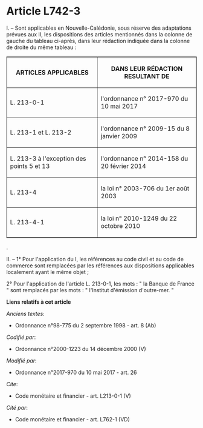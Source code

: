 # Article L742-3

I. – Sont applicables en Nouvelle-Calédonie, sous réserve des adaptations prévues aux II, les dispositions des articles
mentionnés dans la colonne de gauche du tableau ci-après, dans leur rédaction indiquée dans la colonne de droite du même
tableau :

<table border="1">
  <tbody>
    <tr>
      <th>

ARTICLES APPLICABLES

</th>
      <th>

DANS LEUR RÉDACTION RESULTANT DE</th>
    </tr>
    <tr>
      <td align="left">

L. 213-0-1
</td>
      <td align="left">

l'ordonnance n° 2017-970 du 10 mai 2017</td>
    </tr>
    <tr>
      <td align="left">

L. 213-1 et L. 213-2</td>
      <td align="left">

l'ordonnance n° 2009-15 du 8 janvier 2009</td>
    </tr>
    <tr>
      <td align="left">

L. 213-3 à l'exception des points 5 et 13</td>
      <td align="left">

l'ordonnance n° 2014-158 du 20 février 2014</td>
    </tr>
    <tr>
      <td align="left">

L. 213-4</td>
      <td align="left">

la loi n° 2003-706 du 1er août 2003</td>
    </tr>
    <tr>
      <td align="left">

L. 213-4-1</td>
      <td align="left">

la loi n° 2010-1249 du 22 octobre 2010</td>
    </tr>
  </tbody>
</table>

.

II. – 1° Pour l'application du I, les références au code civil et au code de commerce sont remplacées par les références aux
dispositions applicables localement ayant le même objet ;

2° Pour l'application de l'article L. 213-0-1, les mots : " la Banque de France " sont remplacés par les mots : " l'Institut
d'émission d'outre-mer. "

**Liens relatifs à cet article**

_Anciens textes_:

  - Ordonnance n°98-775 du 2 septembre 1998 - art. 8 (Ab)

_Codifié par_:

  - Ordonnance n°2000-1223 du 14 décembre 2000 (V)

_Modifié par_:

  - Ordonnance n°2017-970 du 10 mai 2017 - art. 26

_Cite_:

  - Code monétaire et financier - art. L213-0-1 (V)

_Cité par_:

  - Code monétaire et financier - art. L762-1 (VD)
